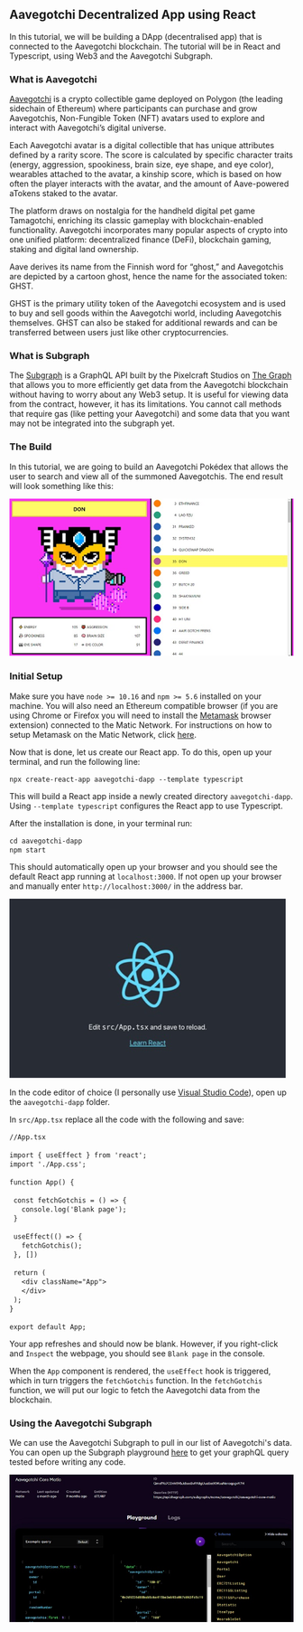 ## Aavegotchi Decentralized App using React

In this tutorial, we will be building a DApp (decentralised app) that is connected to the Aavegotchi blockchain. The tutorial will be in React and Typescript, using Web3 and the Aavegotchi Subgraph.

### What is Aavegotchi

[Aavegotchi](https://www.aavegotchi.com/) is a crypto collectible game deployed on Polygon (the leading sidechain of Ethereum) where participants can purchase and grow Aavegotchis, Non-Fungible Token (NFT) avatars used to explore and interact with Aavegotchi’s digital universe. 

Each Aavegotchi avatar is a digital collectible that has unique attributes defined by a rarity score. The score is calculated by specific character traits (energy, aggression, spookiness, brain size, eye shape, and eye color), wearables attached to the avatar, a kinship score, which is based on how often the player interacts with the avatar, and the amount of Aave-powered aTokens staked to the avatar. 

The platform draws on nostalgia for the handheld digital pet game Tamagotchi, enriching its classic gameplay with blockchain-enabled functionality. Aavegotchi incorporates many popular aspects of crypto into one unified platform: decentralized finance (DeFi), blockchain gaming, staking and digital land ownership.

Aave derives its name from the Finnish word for “ghost,” and Aavegotchis are depicted by a cartoon ghost, hence the name for the associated token: GHST.

GHST is the primary utility token of the Aavegotchi ecosystem and is used to buy and sell goods within the Aavegotchi world, including Aavegotchis themselves. GHST can also be staked for additional rewards and can be transferred between users just like other cryptocurrencies.

### What is Subgraph

The [Subgraph](https://thegraph.com/hosted-service/subgraph/aavegotchi/aavegotchi-core-matic) is a GraphQL API built by the Pixelcraft Studios on [The Graph](https://thegraph.com/) that allows you to more efficiently get data from the Aavegotchi blockchain without having to worry about any Web3 setup. It is useful for viewing data from the contract, however, it has its limitations. You cannot call methods that require gas (like petting your Aavegotchi) and some data that you want may not be integrated into the subgraph yet.

### The Build

In this tutorial, we are going to build an Aavegotchi Pokédex that allows the user to search and view all of the summoned Aavegotchis. The end result will look something like this:

![Aavegotchi DApp](/public/images/build.jpg)

### Initial Setup

Make sure you have `node >= 10.16` and `npm >= 5.6` installed on your machine. You will also need an Ethereum compatible browser (if you are using Chrome or Firefox you will need to install the [Metamask](https://metamask.io/) browser extension) connected to the Matic Network.  For instructions on how to setup Metamask on the Matic Network, click [here](https://docs.polygon.technology/docs/develop/metamask/config-polygon-on-metamask/).

Now that is done, let us create our React app. To do this, open up your terminal, and run the following line:

```
npx create-react-app aavegotchi-dapp --template typescript
```

This will build a React app inside a newly created directory `aavegotchi-dapp`. Using `--template typescript` configures the React app to use Typescript.

After the installation is done, in your terminal run:
```
cd aavegotchi-dapp
npm start
```

This should automatically open up your browser and you should see the default React app running at `localhost:3000`. If not open up your browser and manually enter `http://localhost:3000/` in the address bar.

![Default React App](/public/images/default.jpg)

In the code editor of choice (I personally use [Visual Studio Code](https://code.visualstudio.com/)), open up the `aavegotchi-dapp` folder.

In `src/App.tsx` replace all the code with the following and save:
```
//App.tsx

import { useEffect } from 'react';
import './App.css';

function App() {

 const fetchGotchis = () => {
   console.log('Blank page');
 }

 useEffect(() => {
   fetchGotchis();
 }, [])

 return (
   <div className="App">
   </div>
 );
}

export default App;
```

Your app refreshes and should now be blank. However, if you right-click and `Inspect` the webpage, you should see `Blank page` in the console.

When the `App` component is rendered, the `useEffect` hook is triggered, which in turn triggers the `fetchGotchis` function. In the `fetchGotchis` function, we will put our logic to fetch the Aavegotchi data from the blockchain.

### Using the Aavegotchi Subgraph

We can use the Aavegotchi Subgraph to pull in our list of Aavegotchi's data. You can open up the Subgraph playground [here](https://thegraph.com/explorer/subgraph/aavegotchi/aavegotchi-core-matic) to get your graphQL query tested before writing any code.

![Aavegotchi Subgraph](/public/images/subgraph.jpg)



